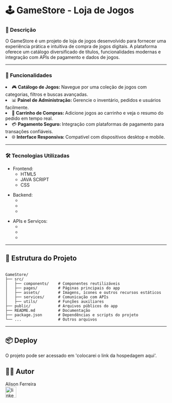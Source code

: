 <h1>🕹️ GameStore - Loja de Jogos</h1>

<h3>📖 Descrição </h3>
O GameStore é um projeto de loja de jogos desenvolvido para fornecer uma experiência prática e intuitiva de compra de jogos digitais. A plataforma oferece um catálogo diversificado de títulos, funcionalidades modernas e integração com APIs de pagamento e dados de jogos.

<hr>

<h3> 🚀 Funcionalidades </h3>
<li>🎮 <strong> Catálogo de Jogos: </strong> Navegue por uma coleção de jogos com categorias, filtros e buscas avançadas.</li>
<li>📊 <strong> Painel de Administração: </strong> Gerencie o inventário, pedidos e usuários facilmente.</li>
<li>🛒 <strong> Carrinho de Compras: </strong> Adicione jogos ao carrinho e veja o resumo do pedido em tempo real.</li>
<li>💳 <strong> Pagamento Seguro: </strong> Integração com plataformas de pagamento para transações confiáveis.</li>
<li>🌐 <strong> Interface Responsiva: </strong> Compatível com dispositivos desktop e mobile.</li>

<hr>

<h3>🛠️ Tecnologias Utilizadas </h3>

<ul>
  <li>Frontend:
    <ul>
      <li>HTML5</li>
      <li>JAVA SCRIPT</li>
      <li>CSS</li>
    </ul>
  </li>
</ul>
<ul>
  <li>Backend:
    <ul>
      <li></li>
      <li></li>
      <li></li>
    </ul>
  </li>
</ul>
<ul>
  <li>APIs e Serviços:
    <ul>
      <li></li>
      <li></li>
      <li></li>
    </ul>
  </li>
</ul>
<hr>

<h2> 📂 Estrutura do Projeto </h2>

<code>
GameStore/
├── src/
│   ├── components/    # Componentes reutilizáveis
│   ├── pages/         # Páginas principais do app
│   ├── assets/        # Imagens, ícones e outros recursos estáticos
│   ├── services/      # Comunicação com APIs
│   ├── utils/         # Funções auxiliares
├── public/            # Arquivos públicos do app
├── README.md          # Documentação
├── package.json       # Dependências e scripts do projeto
└── ...                # Outros arquivos
</code>
<hr>

<h2>📦 Deploy</h2>

O projeto pode ser acessado em 'colocarei o link da hospedagem aqui'.

<h2>👨‍💻 Autor</h2>
Alison Ferreira

<div>
 <a href="https://www.linkedin.com/in/alison-f-2906511a8/" target="_blank">
    <img src="https://img.shields.io/static/v1?message=LinkedIn&logo=linkedin&label=&color=696969&logoColor=white&labelColor=&style=for-the-badge" height="34" alt="linkedin logo"/>
  </a>
</div>




